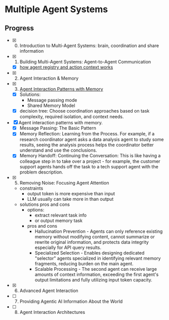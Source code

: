 # Multiple Agent Systems

## Progress

- [x] 00. Introduction to Multi-Agent Systems: brain, coordination and share information
- [x] 01. Building Multi-Agent Systems: Agent-to-Agent Communication
  - [x] [how agent registry and action context works](./codebase.md#how-to-do-agent-discovery)
- [x] 02. Agent Interaction & Memory
- [x] 03. [Agent Interaction Patterns with Memory](./03.agent-interaction-and-memory.md)
  - [x] Solutions:
    - Message passing mode
    - Shared Memory Model
  - [x] decision tree: Choose coordination approaches based on task complexity, required isolation, and context needs.
- [x] Agent interaction patterns with memory.
  - [x] Message Passing: The Basic Pattern
  - [x] Memory Reflection: Learning from the Process. For example, if a research coordinator agent asks a data analysis agent to study some results, seeing the analysis process helps the coordinator better understand and use the conclusions.
  - [x] Memory Handoff: Continuing the Conversation: This is like having a colleague step in to take over a project - for example, the customer support agents hands off the task to a tech support agent with the problem description.
- [x] 05. Removing Noise: Focusing Agent Attention
  - constraints
    - output token is more expensive than input
    - LLM usually can take more in than output
  - solutions pros and cons
    - options:
      - extract relevant task info
      - or output memory task
    - pros and cons
      - Hallucination Prevention - Agents can only reference existing memory without modifying content, cannot summarize or rewrite original information, and protects data integrity especially for API query results.
      - Specialized Selection - Enables designing dedicated "selector" agents specialized in identifying relevant memory fragments, reducing burden on the main agent.
      - Scalable Processing - The second agent can receive large amounts of context information, exceeding the first agent's output limitations and fully utilizing input token capacity.
- [x] 06. Advanced Agent Interaction
- [ ] 07. Providing Agentic AI Information About the World
- [ ] 08. Agent Interaction Architectures
